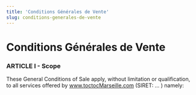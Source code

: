 ```yaml
---
title: 'Conditions Générales de Vente'
slug: conditions-generales-de-vente
---
```


# Conditions Générales de Vente

### ARTICLE I - Scope

These General Conditions of Sale apply, without limitation or qualification, to all services offered by www.toctocMarseille.com (SIRET: ... ) namely: 

